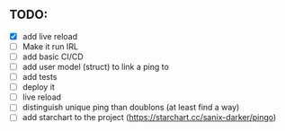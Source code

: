 ## TODO:

- [x] add live reload
- [ ] Make it run IRL
- [ ] add basic CI/CD
- [ ] add user model (struct) to link a ping to
- [ ] add tests
- [ ] deploy it
- [ ] live reload
- [ ] distinguish unique ping than doublons (at least find a way)
- [ ] add starchart to the project (https://starchart.cc/sanix-darker/pingo)
